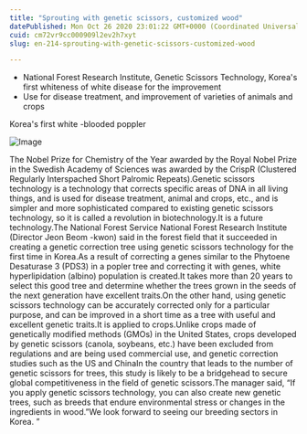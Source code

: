 ```yaml
---
title: "Sprouting with genetic scissors, customized wood"
datePublished: Mon Oct 26 2020 23:01:22 GMT+0000 (Coordinated Universal Time)
cuid: cm72vr9cc000909l2ev2h7xyt
slug: en-214-sprouting-with-genetic-scissors-customized-wood

---
```



- National Forest Research Institute, Genetic Scissors Technology, Korea's first whiteness of white disease for the improvement
- Use for disease treatment, and improvement of varieties of animals and crops

Korea's first white -blooded poppler

![Image](https://cdn.hashnode.com/res/hashnode/image/upload/v1739423356261/573ddaa8-9883-4033-9329-e39955577280.jpeg)

The Nobel Prize for Chemistry of the Year awarded by the Royal Nobel Prize in the Swedish Academy of Sciences was awarded by the CrispR (Clustered Regularly Interspached Short Palromic Repeats).Genetic scissors technology is a technology that corrects specific areas of DNA in all living things, and is used for disease treatment, animal and crops, etc., and is simpler and more sophisticated compared to existing genetic scissors technology, so it is called a revolution in biotechnology.It is a future technology.The National Forest Service National Forest Research Institute (Director Jeon Beom -kwon) said in the forest field that it succeeded in creating a genetic correction tree using genetic scissors technology for the first time in Korea.As a result of correcting a genes similar to the Phytoene Desaturase 3 (PDS3) in a popler tree and correcting it with genes, white hyperlipidation (albino) population is created.It takes more than 20 years to select this good tree and determine whether the trees grown in the seeds of the next generation have excellent traits.On the other hand, using genetic scissors technology can be accurately corrected only for a particular purpose, and can be improved in a short time as a tree with useful and excellent genetic traits.It is applied to crops.Unlike crops made of genetically modified methods (GMOs) in the United States, crops developed by genetic scissors (canola, soybeans, etc.) have been excluded from regulations and are being used commercial use, and genetic correction studies such as the US and ChinaIn the country that leads to the number of genetic scissors for trees, this study is likely to be a bridgehead to secure global competitiveness in the field of genetic scissors.The manager said, “If you apply genetic scissors technology, you can also create new genetic trees, such as breeds that endure environmental stress or changes in the ingredients in wood.”We look forward to seeing our breeding sectors in Korea. ”